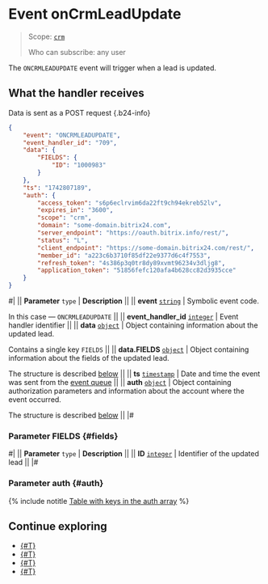 # Event onCrmLeadUpdate

> Scope: [`crm`](../../../scopes/permissions.md)
>
> Who can subscribe: any user

The `ONCRMLEADUPDATE` event will trigger when a lead is updated.

## What the handler receives

Data is sent as a POST request {.b24-info}

```json
{
    "event": "ONCRMLEADUPDATE",
    "event_handler_id": "709",
    "data": {
        "FIELDS": {
            "ID": "1000983"
        }
    },
    "ts": "1742807189",
    "auth": {
        "access_token": "s6p6eclrvim6da22ft9ch94ekreb52lv",
        "expires_in": "3600",
        "scope": "crm",
        "domain": "some-domain.bitrix24.com",
        "server_endpoint": "https://oauth.bitrix.info/rest/",
        "status": "L",
        "client_endpoint": "https://some-domain.bitrix24.com/rest/",
        "member_id": "a223c6b3710f85df22e9377d6c4f7553",
        "refresh_token": "4s386p3q0tr8dy89xvmt96234v3dljg8",
        "application_token": "51856fefc120afa4b628cc82d3935cce"
    }
}
```

#|
|| **Parameter**
`type` | **Description** ||
|| **event**
[`string`](../../../data-types.md) | Symbolic event code.

In this case — `ONCRMLEADUPDATE` ||
|| **event_handler_id**
[`integer`](../../../data-types.md) | Event handler identifier ||
|| **data**
[`object`](../../../data-types.md) | Object containing information about the updated lead.

Contains a single key `FIELDS` ||
|| **data.FIELDS**
[`object`](../../../data-types.md) | Object containing information about the fields of the updated lead.

The structure is described [below](#fields) ||
|| **ts**
[`timestamp`](../../../data-types.md) | Date and time the event was sent from the [event queue](../../../events/index.md) ||
|| **auth**
[`object`](../../../data-types.md) | Object containing authorization parameters and information about the account where the event occurred.

The structure is described [below](#auth) ||
|#

### Parameter FIELDS {#fields}

#|
|| **Parameter**
`type` | **Description** ||
|| **ID**
[`integer`](../../../data-types.md) | Identifier of the updated lead ||
|#

### Parameter auth {#auth}

{% include notitle [Table with keys in the auth array](../../../../_includes/auth-params-in-events.md) %}

## Continue exploring

- [{#T}](../../../events/index.md)
- [{#T}](../../../events/event-bind.md)
- [{#T}](./on-crm-lead-add.md)
- [{#T}](./on-crm-lead-delete.md)